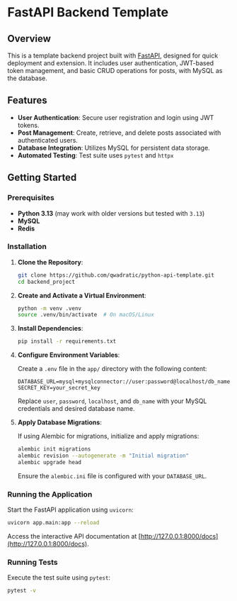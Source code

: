 # FastAPI Backend Template

## Overview

This is a template backend project built with [FastAPI](https://fastapi.tiangolo.com/), designed for quick deployment and extension. It includes user authentication, JWT-based token management, and basic CRUD operations for posts, with MySQL as the database.

## Features

- **User Authentication**: Secure user registration and login using JWT tokens.
- **Post Management**: Create, retrieve, and delete posts associated with authenticated users.
- **Database Integration**: Utilizes MySQL for persistent data storage.
- **Automated Testing**: Test suite uses `pytest` and `httpx`

## Getting Started

### Prerequisites

- **Python 3.13** (may work with older versions but tested with `3.13`)
- **MySQL**
- **Redis**

### Installation

1. **Clone the Repository**:

   ```bash
   git clone https://github.com/qwadratic/python-api-template.git
   cd backend_project
   ```

2. **Create and Activate a Virtual Environment**:

   ```bash
   python -m venv .venv
   source .venv/bin/activate  # On macOS/Linux
   ```

3. **Install Dependencies**:

   ```bash
   pip install -r requirements.txt
   ```

4. **Configure Environment Variables**:

   Create a `.env` file in the `app/` directory with the following content:

   ```env
   DATABASE_URL=mysql+mysqlconnector://user:password@localhost/db_name
   SECRET_KEY=your_secret_key
   ```

   Replace `user`, `password`, `localhost`, and `db_name` with your MySQL credentials and desired database name.

5. **Apply Database Migrations**:

   If using Alembic for migrations, initialize and apply migrations:

   ```bash
   alembic init migrations
   alembic revision --autogenerate -m "Initial migration"
   alembic upgrade head
   ```

   Ensure the `alembic.ini` file is configured with your `DATABASE_URL`.

### Running the Application

Start the FastAPI application using `uvicorn`:

```bash
uvicorn app.main:app --reload
```

Access the interactive API documentation at [http://127.0.0.1:8000/docs](http://127.0.0.1:8000/docs).

### Running Tests

Execute the test suite using `pytest`:

```bash
pytest -v
```

